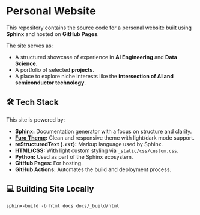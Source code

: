 # Personal Website

This repository contains the source code for a personal website built using **Sphinx** and hosted on **GitHub Pages**.

The site serves as:

- A structured showcase of experience in **AI Engineering** and **Data Science**.
- A portfolio of selected **projects**.
- A place to explore niche interests like the **intersection of AI and semiconductor technology**.

## 🛠️ Tech Stack

This site is powered by:

- **[Sphinx](https://www.sphinx-doc.org/en/master/):** Documentation generator with a focus on structure and clarity.
- **[Furo Theme](https://pradyunsg.me/furo/):** Clean and responsive theme with light/dark mode support.
- **reStructuredText (`.rst`):** Markup language used by Sphinx.
- **HTML/CSS:** With light custom styling via `_static/css/custom.css`.
- **Python:** Used as part of the Sphinx ecosystem.
- **GitHub Pages:** For hosting.
- **GitHub Actions:** Automates the build and deployment process.

## 💻 Building Site Locally

   ```sphinx-build -b html docs docs/_build/html```
